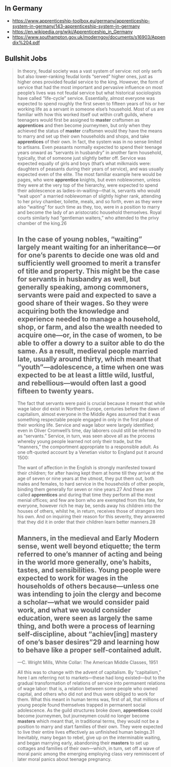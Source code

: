 ## In Germany

- https://www.apprenticeship-toolbox.eu/germany/apprenticeship-system-in-germany/143-apprenticeship-system-in-germany
- https://en.wikipedia.org/wiki/Apprenticeship_in_Germany
- https://www.southampton.gov.uk/moderngov/documents/s16903/Appendix%204.pdf

## Bullshit Jobs

> In theory, feudal society was a vast system of service: not only serfs but also lower-ranking feudal lords “served” higher ones, just as higher ones provided feudal service to the king. However, the form of service that had the most important and pervasive influence on most people’s lives was not feudal service but what historical sociologists have called “life-cycle” service. Essentially, almost everyone was expected to spend roughly the first seven to fifteen years of his or her working life as a servant in someone else’s household. Most of us are familiar with how this worked itself out within craft guilds, where teenagers would first be assigned to **master** craftsmen as **apprentices** and then become journeymen, but only when they achieved the status of **master** craftsmen would they have the means to marry and set up their own households and shops, and take **apprentices** of their own. In fact, the system was in no sense limited to artisans. Even peasants normally expected to spend their teenage years onward as “servants in husbandry” in another farm household, typically, that of someone just slightly better off. Service was expected equally of girls and boys (that’s what milkmaids were: daughters of peasants during their years of service), and was usually expected even of the elite. The most familiar example here would be pages, who were **apprentice** knights, but even noblewomen, unless they were at the very top of the hierarchy, were expected to spend their adolescence as ladies-in-waiting—that is, servants who would “wait upon” a married noblewoman of slightly higher rank, attending to her privy chamber, toilette, meals, and so forth, even as they were also “waiting” for such time as they, too, were in a position to marry and become the lady of an aristocratic household themselves. Royal courts similarly had “gentleman waiters,” who attended to the privy chamber of the king.26
> 
> In the case of young nobles, “waiting” largely meant waiting for an inheritance—or for one’s parents to decide one was old and sufficiently well groomed to merit a transfer of title and property. This might be the case for servants in husbandry as well, but generally speaking, among commoners, servants were paid and expected to save a good share of their wages. So they were acquiring both the knowledge and experience needed to manage a household, shop, or farm, and also the wealth needed to acquire one—or, in the case of women, to be able to offer a dowry to a suitor able to do the same. As a result, medieval people married late, usually around thirty, which meant that “youth”—adolescence, a time when one was expected to be at least a little wild, lustful, and rebellious—would often last a good fifteen to twenty years.
> --
> The fact that servants were paid is crucial because it meant that while wage labor did exist in Northern Europe, centuries before the dawn of capitalism, almost everyone in the Middle Ages assumed that it was something respectable people engaged in only in the first phase of their working life. Service and wage labor were largely identified; even in Oliver Cromwell’s time, day laborers could still be referred to as “servants.” Service, in turn, was seen above all as the process whereby young people learned not only their trade, but the “manners,” the comportment appropriate to a responsible adult. As one oft-quoted account by a Venetian visitor to England put it around 1500:
> 
> The want of affection in the English is strongly manifested toward their children; for after having kept them at home till they arrive at the age of seven or nine years at the utmost, they put them out, both males and females, to hard service in the households of other people, binding them generally for seven or nine years.27 And these are called **apprentices** and during that time they perform all the most menial offices; and few are born who are exempted from this fate, for everyone, however rich he may be, sends away his children into the houses of others, whilst he, in return, receives those of strangers into his own. And on inquiring their reason for this severity, they answered that they did it in order that their children learn better manners.28
> 
> Manners, in the medieval and Early Modern sense, went well beyond etiquette; the term referred to one’s manner of acting and being in the world more generally, one’s habits, tastes, and sensibilities. Young people were expected to work for wages in the households of others because—unless one was intending to join the clergy and become a scholar—what we would consider paid work, and what we would consider education, were seen as largely the same thing, and both were a process of learning self-discipline, about “achiev[ing] **mastery** of one’s baser desires”29 and learning how to behave like a proper self-contained adult.
> --
> —C. Wright Mills, White Collar: The American Middle Classes, 1951
> 
> All this was to change with the advent of capitalism. By “capitalism,” here I am referring not to markets—these had long existed—but to the gradual transformation of relations of service into permanent relations of wage labor: that is, a relation between some people who owned capital, and others who did not and thus were obliged to work for them. What this meant in human terms was, first of all, that millions of young people found themselves trapped in permanent social adolescence. As the guild structures broke down, **apprentices** could become journeymen, but journeymen could no longer become **masters** which meant that, in traditional terms, they would not be a position to marry and start families of their own. They were expected to live their entire lives effectively as unfinished human beings.31 Inevitably, many began to rebel, give up on the interminable waiting, and began marrying early, abandoning their **masters** to set up cottages and families of their own—which, in turn, set off a wave of moral panic among the emerging employing class very reminiscent of later moral panics about teenage pregnancy.
